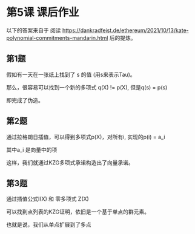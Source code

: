 # 第5课 课后作业

以下的答案来自于 阅读 https://dankradfeist.de/ethereum/2021/10/13/kate-polynomial-commitments-mandarin.html 后的提炼。

## 第1题 

假如有一天在一张纸上找到了 s 的值 (用s来表示Tau)。

那么，很容易可以找到一个新的多项式 q(X) != p(X), 但是q(s) = p(s)

即完成了伪造。

## 第2题 

通过拉格朗日插值，可以得到多项式p(X)，对所有i, 实现的p(i) = a_i

其中a_i 是向量中的项

这样，我们就通过KZG多项式承诺构造出了向量承诺。

## 第3题 

通过插值公式I(X) 和 零多项式 Z(X)

可以找到点列表的KZG证明，依旧是一个基于单点的群元素。

也就是说，我们从单点扩展到了多点
